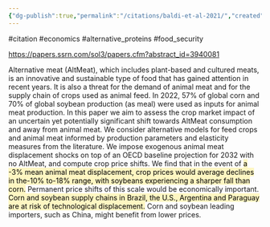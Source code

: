 ```yaml
---
{"dg-publish":true,"permalink":"/citations/baldi-et-al-2021/","created":"2025-01-22T16:03:28.533+00:00","updated":"2025-09-28T23:39:12.108+01:00"}
---
```


#citation #economics #alternative_proteins #food_security 

https://papers.ssrn.com/sol3/papers.cfm?abstract_id=3940081

Alternative meat (AltMeat), which includes plant-based and cultured meats, is an innovative and sustainable type of food that has gained attention in recent years. It is also a threat for the demand of animal meat and for the supply chain of crops used as animal feed. In 2022, 57% of global corn and 70% of global soybean production (as meal) were used as inputs for animal meat production. In this paper we aim to assess the crop market impact of an uncertain yet potentially significant shift towards AltMeat consumption and away from animal meat. We consider alternative models for feed crops and animal meat informed by production parameters and elasticity measures from the literature. We impose exogenous animal meat displacement shocks on top of an OECD baseline projection for 2032 with no AltMeat, and compute crop price shifts. We find that in the event of <mark style="background: #FFF3A3A6;">a -3% mean animal meat displacement, crop prices would average declines in the-10% to-18% range, with soybeans experiencing a sharper fall than corn.</mark> Permanent price shifts of this scale would be economically important. <mark style="background: #FFF3A3A6;">Corn and soybean supply chains in Brazil, the U.S., Argentina and Paraguay are at risk of technological displacement.</mark> Corn and soybean leading importers, such as China, might benefit from lower prices.